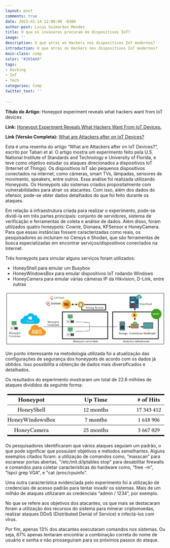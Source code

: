 ```yaml
---
layout: post
comments: true
date: 2023-01-14 12:00:00 -0300
author-post: Lucas Guimarães Mendes
title: O que os invasores procuram em dispositivos IoT?
image: ''
description: O que atrai os Hackers nos dispositivos IoT modernos?
introduction: O que atrai os Hackers nos dispositivos IoT modernos?
main-class: comp
color: "#265AA9"
tags:
- Hacking
- IoT
- Tech
categories: Comp
twitter_text: ''

---
```


**Título do Artigo:** Honeypot experiment reveals what hackers want from IoT devices

**Link:**  [Honeypot Experiment Reveals What Hackers Want From IoT Devices.](https://cacm.acm.org/news/257716-honeypot-experiment-reveals-what-hackers-want-from-iot-devices/fulltext)

**Link (Versão Completa):** [What are Attackers after on IoT Devices?](https://arxiv.org/pdf/2112.10974.pdf)


Esta é uma resenha do artigo “What are Attackers after on IoT Devices?”, escrito por Tabari et al. O artigo mostra um experimento feito pela U.S. National Institute of Standards and Technology e University of Florida, e teve como objetivo estudar os ataques direcionados a dispositivos IoT (Internet of Things). Os dispositivos IoT são pequenos dispositivos conectados na internet, como câmeras, smart TVs, lâmpadas, sensores de movimento, speakers, entre outros. Essa análise foi realizada utilizando Honeypots. Os Honeypots são sistemas criados propositalmente com vulnerabilidades para atrair os atacantes. Com isso, além dos dados do ofensor, pode-se obter dados detalhados do que foi feito durante os ataques.

Em relação à infraestrutura criada para realizar o experimento, pode-se dividi-la em três partes principais: conjunto de servidores, sistema de verificação e ferramentas de coleta e análise de dados. Além disso, foram utilizados quatro honeypots: Cowrie, Dionaea, KFSensor e HoneyCamera. Para que essas instâncias fossem caracterizadas como reais, os pesquisadores as incluíram no Censys e Shodan, que são ferramentas de busca especializadas em encontrar serviços/dispositivos conectados na Internet.

Três honeypots para simular alguns serviços foram utilizados: 
 - HoneyShell para emular um Busybox
 - HoneyWindowsBox para emular dispositivos IoT rodando Windows
 - HoneyCamera para emular várias câmeras IP da Hikvision, D-Link, entre outras

![](../assets/img/downloads/honeypotIMG1.jpeg)

Um ponto interessante na metodologia utilizada foi a atualização das configurações de segurança dos honeypots de acordo com os dados já obtidos. Isso possibilita a obtenção de dados mais diversificados e detalhados.

Os resultados do experimento mostraram um total de 22.6 milhões de ataques divididos da seguinte forma:

![](../assets/img/downloads/honeypotIMG2.jpeg)

Os pesquisadores identificaram que vários ataques seguiam um padrão, o que pode significar que possuíam objetivos e métodos semelhantes. Alguns exemplos citados foram: a utilização de comandos como, “masscan” para escanear portas abertas, "/etc/init.d/iptables stop" para desabilitar firewalls e comandos para coletar características do hardware como, “free -m", "lspci grep VGA", e "cat /proc/cpuinfo".

Uma outra característica evidenciada pelo experimento foi a utilização de credenciais de acesso padrão para tentar invadir os sistemas. Mais de um milhão de ataques utilizaram as credenciais “admin / 1234”, por exemplo.

No que se refere aos objetivos dos atacantes, os que mais se destacaram foram a utilização dos recursos do sistema para minerar criptomoedas, realizar ataques DDoS (Distributed Denial of Service) e infectá-los com vírus.

Por fim, apenas 13% dos atacantes executaram comandos nos sistemas. Ou seja, 87% apenas tentaram encontrar a combinação correta do nome de usuário e senha e não prosseguiram para os próximos passos do ataque.
